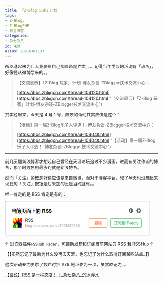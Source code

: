 ```yaml
---
title: 「Z-Blog 玩家」计划
tags:
- Z-Blog,
- Z-BlogPHP
- 独立博客
categories:
- 杂七杂八
id: 429
alias: 20210401133
---
```


所以说起来为什么我要给自己部置命题作文。。。记得当年类似的活动有「点名」，好像是从微博学来的。。

<!-- 现在某猪每天基本三件事：写 Bug，买电脑配件，压片； -->

<!--more-->

> 【交流展示】「Z-Blog 玩家」计划-博友杂谈-ZBlogger技术交流中心：
>
> [https://bbs.zblogcn.com/thread-104120.html](https://bbs.zblogcn.com/thread-104120.html "【交流展示】「Z-Blog 玩家」计划-博友杂谈-ZBlogger技术交流中心")

其实说起来，今天是 4 月 1 号，应景的活动其实应该是这个：

> 【活动】第一届Z-Blog乐子人评选！-博友杂谈-ZBlogger技术交流中心：
>
> [https://bbs.zblogcn.com/thread-104040.html](https://bbs.zblogcn.com/thread-104040.html "【活动】第一届Z-Blog乐子人评选！-博友杂谈-ZBlogger技术交流中心")

--------------

前几天翻新浪博客才想起自己曾经在天涯论坛追过不少漫画，进而有关注作者的博客，那个时候使用最多的就是新浪博客。

然而「关注」的概念好像应该是来自微博，而对于博客平台，想了半天也没想起来现在的「关注」按钮是后来加的还是当时就有。。

唯一肯定的是 RSS 肯定是有的：

![001.png](001.png "RSSHub Radar")

↑ 浏览器插件`RSSHub Radar`，可辅助发现和订阅当前网站的 RSS 和 RSSHub ↑

【【虽然忘记了最后为什么没再去天涯，也忘记了为什么取消订阅某些站点。】】

这次活动专门要求了投递时把 RSS 地址作为一项，虽然略无力。。

[【言说】RSS 是一种态度！！\_杂七杂八\_沉冰浮水](https://www.wdssmq.com/post/20201231613.html "【言说】RSS 是一种态度！！\_杂七杂八\_沉冰浮水")

<!--429-->
